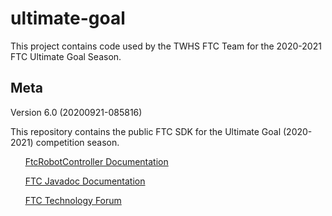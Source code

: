 # ultimate-goal

This project contains code used by the TWHS FTC Team for the 2020-2021 FTC Ultimate Goal Season.

## Meta

Version 6.0 (20200921-085816)

This repository contains the public FTC SDK for the Ultimate Goal (2020-2021) competition season.

&nbsp;&nbsp;&nbsp;&nbsp;&nbsp;&nbsp;[FtcRobotController Documentation](https://github.com/FIRST-Tech-Challenge/FtcRobotController/wiki)

&nbsp;&nbsp;&nbsp;&nbsp;&nbsp;&nbsp;[FTC Javadoc Documentation](https://first-tech-challenge.github.io/FtcRobotController)

&nbsp;&nbsp;&nbsp;&nbsp;&nbsp;&nbsp;[FTC Technology Forum](https://ftcforum.usfirst.org/forumdisplay.php?156-FTC-Technology)